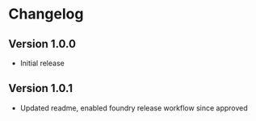 # Changelog

## Version 1.0.0

- Initial release

## Version 1.0.1

- Updated readme, enabled foundry release workflow since approved

